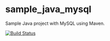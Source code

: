 sample_java_mysql
================

Sample Java project with MySQL using Maven.

[![Build Status](https://api.shippable.com/projects/540e95ff3479c5ea8f9f2300/badge?branchName=master)](https://app.shippable.com/projects/540e95ff3479c5ea8f9f2300/builds/latest)
